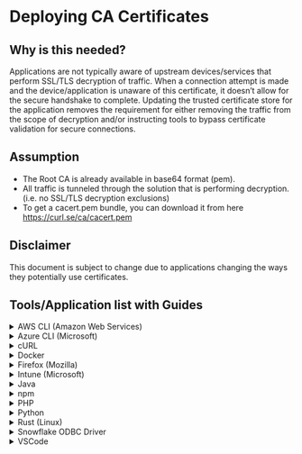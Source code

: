 # Deploying CA Certificates

## Why is this needed? 
Applications are not typically aware of upstream devices/services that perform SSL/TLS decryption of traffic. When a connection attempt is made and the device/application is unaware of this certificate, it doesn’t allow for the secure handshake to complete.  Updating the trusted certificate store for the application removes the requirement for either removing the traffic from the scope of decryption and/or instructing tools to bypass certificate validation for secure connections.

## Assumption
* The Root CA is already available in base64 format (pem).
* All traffic is tunneled through the solution that is performing decryption. (i.e. no SSL/TLS decryption exclusions)
* To get a cacert.pem bundle, you can download it from here https://curl.se/ca/cacert.pem 

## Disclaimer
This document is subject to change due to applications changing the ways they potentially use certificates.

## Tools/Application list with Guides
<details>
<summary>AWS CLI (Amazon Web Services)</summary>
 
1) Download the certificate bundle (root and intermediates)

2) Run the below powershell command (Windows) or terminal command (linux)

> aws configure set default.ca_bundle decryptionbundle.pem

</details>

<details>
<summary>Azure CLI (Microsoft)</summary>
To add a custom root into the Azure CLI trust store, add the PEM to the following file.

> C:\Program Files (x86)\Microsoft SDKs\Azure\CLI2\Lib\site-packages\certifi\cacert.pem

</details>

<details>
<summary>cURL</summary>
Create a certificate bundle that includes the Root CA certificate and the public Certificate Authorities

Set cacert config option

> echo "cacert=/path/to/ca-cert-bundle.pem" >> $HOME/.curlrc

Set CURL_CA_BUNDLE environment variable

> echo "export CURL_CA_BUNDLE=/path/to/ca-cert-bundle.pem" >> $HOME/.bashrc

Set SSL_CERT_FILE environment variable

> echo "export SSL_CERT_FILE=/path/to/ca-cert-bundle.pem" >> $HOME/.bashrc

</details>


<details>
<summary>Docker</summary>
When building containers within docker, we need to copy the certificate into the container and into the appropriate location. 

> \# Previous Dockerfile lines \
> \# Add the Root CA Certificate to the container \
> ADD ca-cert-bundle.pem /tmp/ca-cert-bundle.pem \
> \# Find the location of the certificate directory. Copy the ca-cert-bundle.pem file into this directory. Run update-ca-certificates. \ 
> RUN CERT_DIR=(openssl version -d | cut -f2 -d \")/certs ; cp /tmp/ca-cert-bundle.pem $CERT_DIR ; update-ca-certificates ; \
> \# More Dockerfile lines \


</details>

<details>
<summary>Firefox (Mozilla)</summary>
Configure Mozilla Firefox to use the Windows root certificate store.

* In the browser, type "about:config" in the browser.  When the caution prompt appears, select Accept the Risk and Continue.
> about:config
* In the config search bar, type "security.enterprise_roots.enabled".  Change the option from False to True
> security.enterprise_roots.enabled

</details>

<details>
<summary>Intune (Microsoft)</summary>
Follow Microsoft provisioning guide
 
https://learn.microsoft.com/en-us/intune/intune-service/protect/certificates-trusted-root

</details>


<details>
<summary>Java</summary>
Download the certificate bundle in DER format.   Place in the JAVA_HOME/bin directory and run the keytool utility.

> keytool  -import  -trustcacerts -alias <certAlias> -file <certFile> -keystore <trustStoreFile>

Example

> keytool  -import  -trustcacerts -alias decryptrootca -file decryptrootca.der -keystore $JAVA_HOME/jre/lib/security/cacerts
</details>

<details>
<summary>npm</summary>
 
1) Create a PEM file containing the root and intermediate certificates

2) Run npm command, setting the cafile
> npm config set cafile path/of/ca-bundle.pem
</details>

<details>
<summary>PHP</summary>
 
Inside php.ini specify path to the certs.  Create the following entry:
> openssl.cafile=/path/to/cacert.pem

_Restart of web services may be needed_
</details>

<details>
<summary>Python</summary> 
Use one of the following methods for Python via PIP.
<details>
 <summary> Adding the custom certificate</summary>
<details>
<summary>MacOS/Linux</summary>

1) Create a directory to host the CA Cert Bundle.  Move the cert bundle to that location
> mkdir ~/ca_certs
> mv ~/Downloads/custom-ca-bundle.pem ~/ca_certs
2) Add cert bundle to python to trust the cert chain

> pip config set global.cert ~/ca_certs
</details>
<details>
<summary>Windows</summary>
 
1) Create a new directory and move the bundle to C:\ drive.
 
2) Add certificate bundle to python trust store (command below via Powershell)
> mv $env:HOMEPATH\Downloads\custom-ca-bundle.pem $env:APPDATA

> pip config set global.cert $env:APPDATA\custom-ca-bundle.pem 
</details>
</details>
<details>
<summary>Set via the environment variables</summary>
Run the following commands to set the SSL_CERT_FILE option to use the (downloaded) cert bundle
 
> export CERT_PATH=/etc/ssl/certs/SSLDecrypt.pem
> 
> export CERT_DIR=/etc/ssl/certs/
> 
> export SSL_CERT_FILE=${CERT_PATH}
> 
> export SSL_CERT_DIR=${CERT_DIR}
> 
> export REQUESTS_CA_BUNDLE=${CERT_PATH} 
</details>
</details>

<details>
<summary>Rust (Linux)</summary>
Use Rust to add the decryption root ca to the Linux Trust store

1) Place root certificate(s) in the following directory
> /usr/local/share/ca-certificates/
2) Update the CA store via CLI.  Note - Sudo permissions required

 > sudo update-ca-certificates


</details>


<details>
<summary>Snowflake ODBC Driver</summary>
Snowflake can be configured to connect to the data warehouse over https; to allow this via proxy, replace the PEM file under C:\Program Files\Snowflake ODBC Driver\etc with your custom CA PEM file.

> C:\Program Files\Snowflake ODBC Driver\etc

* If the JRE directory is not present, use the JBR directory instead (Android Studio Version dependant).
* Ensure that you specify the full path to the Android Studio Keystore.
</details>


<details>
<summary>VSCode</summary>
 
By default VSCode does not use the built-in certificate store (Windows) or the System Keychain (macOS); VSCode needs to have a plugin installed to instruct it to use the certificate store (Windows), or System Keychain (macOS)


_**macOS**_

This is a custom plugin at the VSCode Marketplace - [Mac CA VSCode - Visual Studio Marketplace](https://marketplace.visualstudio.com/items?itemName=linhmtran168.mac-ca-vscode)

_**Windows**_

This is a custom plugin at the VSCode Marketplace - [win-ca - Visual Studio Marketplace ] (https://marketplace.visualstudio.com/items?itemName=ukoloff.win-ca)
</details>
